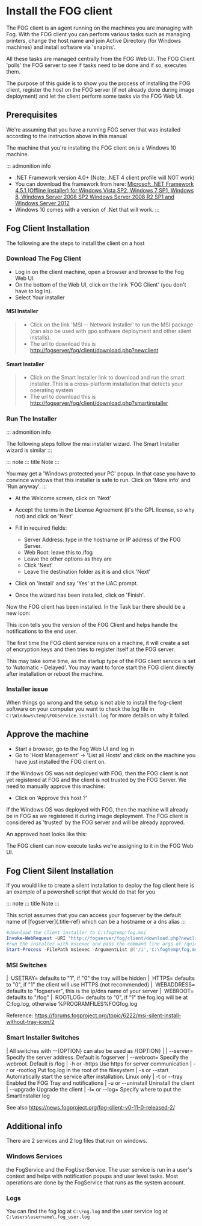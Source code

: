 # Install the FOG client

The FOG client is an agent running on the machines you are managing with
Fog. With the FOG client you can perform various tasks such as managing
printers, change the host name and join Active Directory (for Windows
machines) and install software via \'snapins\'.

All these tasks are managed centrally from the FOG Web UI. The FOG
Client \'polls\' the FOG server to see if tasks need to be done and if
so, executes them.

The purpose of this guide is to show you the process of installing the
FOG client, register the host on the FOG server (if not already done
during image deployment) and let the client perform some tasks via the
FOG Web UI.

## Prerequisites

We\'re assuming that you have a running FOG server that was installed
according to the instruction above in this manual

The machine that you\'re installing the FOG client on is a Windows 10
machine.

::: admonition
info

-   .NET Framework version 4.0+ (Note: .NET 4 client profile will NOT
    work)
-   You can download the framework from here: [Microsoft .NET Framework
    4.5.1 (Offline Installer) for Windows Vista SP2, Windows 7 SP1,
    Windows 8, Windows Server 2008 SP2 Windows Server 2008 R2 SP1 and
    Windows Server
    2012](https://www.microsoft.com/en-us/download/details.aspx?id=40779)
-   Windows 10 comes with a version of .Net that will work.
:::

## Fog Client Installation

The following are the steps to install the client on a host

### Download The Fog Client

-   Log in on the client machine, open a browser and browse to the Fog
    Web UI.
-   On the bottom of the Web UI, click on the link \'FOG Client\' (you
    don\'t have to log in).
-   Select Your installer

#### MSI Installer

> -   Click on the link \'MSI \-- Network Installer\' to run the MSI
>     package (can also be used with gpo software deployment and other
>     silent installs).
> -   The url to download this is
>     <http://fogserver/fog/client/download.php?newclient>

#### Smart Installer

> -   Click on the Smart Installer link to download and run the smart
>     installer. This is a cross-platform installation that detects your
>     operating system
> -   The url to download this is
>     <http://fogserver/fog/client/download.php?smartinstaller>

### Run The Installer

::: admonition
info

The following steps follow the msi installer wizard. The Smart Installer
wizard is similar
:::

::: note
::: title
Note
:::

You may get a \'Windows protected your PC\' popup. In that case you have
to convince windows that this installer is safe to run. Click on \'More
info\' and \'Run anyway\'.
:::

-   At the Welcome screen, click on \'Next\'
-   Accept the terms in the License Agreement (it\'s the GPL license, so
    why not) and click on \'Next\'

-   Fill in required fields:
    -   Server Address: type in the hostname or IP address of the FOG
        Server.
    -   Web Root: leave this to /fog
    -   Leave the other options as they are
    -   Click \'Next\'
    -   Leave the destination folder as it is and click \'Next\'
-   Click on \'Install\' and say \'Yes\' at the UAC prompt.
-   Once the wizard has been installed, click on \'Finish\'.

Now the FOG client has been installed. In the Task bar there should be a
new icon:

This icon tells you the version of the FOG Client and helps handle the
notifications to the end user.

The first time the FOG client service runs on a machine, it will create
a set of encryption keys and then tries to register itself at the FOG
server.

This may take some time, as the startup type of the FOG client service
is set to \'Automatic - Delayed\'. You may want to force start the FOG
client directly after installation or reboot the machine.

### Installer issue

When things go wrong and the setup is not able to install the fog-client
software on your computer you want to check the log file in
`C:\Windows\Temp\FOGService.install.log` for more details on why it
failed.

## Approve the machine

-   Start a browser, go to the Fog Web UI and log in
-   Go to \'Host Management\' -\> \'List all Hosts\' and click on the
    machine you have just installed the FOG client on.

If the Windows OS was not deployed with FOG, then the FOG client is not
yet registered at FOG and the client is not trusted by the FOG Server.
We need to manually approve this machine:

-   Click on \'Approve this host ?\'

If the Windows OS was deployed with FOG, then the machine will already
be in FOG as we registered it during image deployment. The FOG client is
considered as \'trusted\' by the FOG server and will be already
approved.

An approved host looks like this:

The FOG client can now execute tasks we\'re assigning to it in the FOG
Web UI.

## Fog Client Silent Installation

If you would like to create a silent installation to deploy the fog
client here is an example of a powershell script that would do that for
you

::: note
::: title
Note
:::

This script assumes that you can access your fogserver by the default
name of [fogserver]{.title-ref} which can be a hostname or a dns alias
:::

``` powershell
#download the client installer to C:\fogtemp\fog.msi
Invoke-WebRequest -URI "http://fogserver/fog/client/download.php?newclient" -UseBasicParsing -OutFile 'C:\fogtemp\fog.msi'
#run the installer with msiexec and pass the command line args of /quiet /qn /norestart
Start-Process -FilePath msiexec -ArgumentList @('/i','C:\fogtemp\fog,msi','/quiet','/qn','/norestart') -NoNewWindow -Wait;
```

### MSI Switches

|  USETRAY= defaults to \"1\", if \"0\" the tray will be hidden
|  HTTPS= defaults to \"0\", if \"1\" the client will use HTTPS (not
  recommended)
|  WEBADDRESS= defaults to \"fogserver\", this is the ip/dns name of
  your server
|  WEBROOT= defaults to \"/fog\"
|  ROOTLOG= defaults to \"0\", if \"1\" the fog.log will be at
  C:fog.log, otherwise %PROGRAMFILES%FOGfog.log

Reference:
<https://forums.fogproject.org/topic/6222/msi-silent-install-without-tray-icon/2>

### Smart Installer Switches

| All switches with \--{OPTION} can also be used as /{OPTION}
| 
| \--server= Specify the server address. Default is fogserver
| \--webroot= Specify the webroot. Default is /fog
| -h or -https Use https for server communication
| -r or -rootlog Put fog.log in the root of the filesystem
| -s or \--start Automatically start the service after installation.
  Linux only
| -t or \--tray Enabled the FOG Tray and notifications
| -u or \--uninstall Uninstall the client
| \--upgrade Upgrade the client
| -l= or \--log= Specify where to put the SmartInstaller log

See also <https://news.fogproject.org/fog-client-v0-11-0-released-2/>

## Additional info

There are 2 services and 2 log files that run on windows.

### Windows Services

the FogService and the FogUserService. The user service is run in a
user\'s context and helps with notification popups and user level tasks.
Most operations are done by the FogService that runs as the system
account.

### Logs

You can find the fog log at `C:\Fog.log` and the user service log at
`C:\users\username\.fog_user.log`
